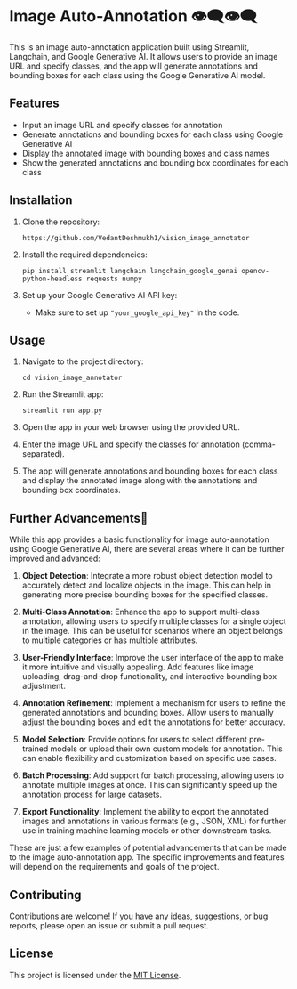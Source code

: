 
# Image Auto-Annotation 👁️‍🗨️👁️‍🗨️

This is an image auto-annotation application built using Streamlit, Langchain, and Google Generative AI. It allows users to provide an image URL and specify classes, and the app will generate annotations and bounding boxes for each class using the Google Generative AI model.

## Features

- Input an image URL and specify classes for annotation
- Generate annotations and bounding boxes for each class using Google Generative AI
- Display the annotated image with bounding boxes and class names
- Show the generated annotations and bounding box coordinates for each class

## Installation

1. Clone the repository:
   ```
   https://github.com/VedantDeshmukh1/vision_image_annotator
   ```

2. Install the required dependencies:
   ```
   pip install streamlit langchain langchain_google_genai opencv-python-headless requests numpy
   ```

3. Set up your Google Generative AI API key:
   - Make sure to set up `"your_google_api_key"` in the code.

## Usage

1. Navigate to the project directory:
   ```
   cd vision_image_annotator
   ```

2. Run the Streamlit app:
   ```
   streamlit run app.py
   ```

3. Open the app in your web browser using the provided URL.

4. Enter the image URL and specify the classes for annotation (comma-separated).

5. The app will generate annotations and bounding boxes for each class and display the annotated image along with the annotations and bounding box coordinates.

## Further Advancements🫡

While this app provides a basic functionality for image auto-annotation using Google Generative AI, there are several areas where it can be further improved and advanced:

1. **Object Detection**: Integrate a more robust object detection model to accurately detect and localize objects in the image. This can help in generating more precise bounding boxes for the specified classes.

2. **Multi-Class Annotation**: Enhance the app to support multi-class annotation, allowing users to specify multiple classes for a single object in the image. This can be useful for scenarios where an object belongs to multiple categories or has multiple attributes.

3. **User-Friendly Interface**: Improve the user interface of the app to make it more intuitive and visually appealing. Add features like image uploading, drag-and-drop functionality, and interactive bounding box adjustment.

4. **Annotation Refinement**: Implement a mechanism for users to refine the generated annotations and bounding boxes. Allow users to manually adjust the bounding boxes and edit the annotations for better accuracy.

5. **Model Selection**: Provide options for users to select different pre-trained models or upload their own custom models for annotation. This can enable flexibility and customization based on specific use cases.

6. **Batch Processing**: Add support for batch processing, allowing users to annotate multiple images at once. This can significantly speed up the annotation process for large datasets.

7. **Export Functionality**: Implement the ability to export the annotated images and annotations in various formats (e.g., JSON, XML) for further use in training machine learning models or other downstream tasks.

These are just a few examples of potential advancements that can be made to the image auto-annotation app. The specific improvements and features will depend on the requirements and goals of the project.

## Contributing

Contributions are welcome! If you have any ideas, suggestions, or bug reports, please open an issue or submit a pull request.

## License

This project is licensed under the [MIT License](LICENSE).
